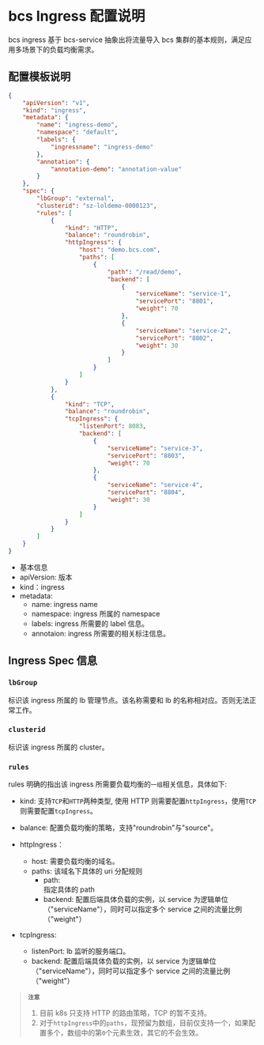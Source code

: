 # bcs Ingress 配置说明

bcs ingress 基于 bcs-service 抽象出将流量导入 bcs 集群的基本规则，满足应用多场景下的负载均衡需求。

## 配置模板说明

```json
{
    "apiVersion": "v1",
    "kind": "ingress",
    "metadata": {
        "name": "ingress-demo",
        "namespace": "default",
        "labels": {
            "ingressname": "ingress-demo"
        },
        "annotation": {
            "annotation-demo": "annotation-value"
        }
    },
    "spec": {
        "lbGroup": "external",
        "clusterid": "sz-loldemo-0000123",
        "rules": [
            {
                "kind": "HTTP",
                "balance": "roundrobin",
                "httpIngress": {
                    "host": "demo.bcs.com",
                    "paths": [
                        {
                            "path": "/read/demo",
                            "backend": [
                                {
                                    "serviceName": "service-1",
                                    "servicePort": "8801",
                                    "weight": 70
                                },
                                {
                                    "serviceName": "service-2",
                                    "servicePort": "8802",
                                    "weight": 30
                                }
                            ]
                        }
                    ]
                }
            },
            {
                "kind": "TCP",
                "balance": "roundrobin",
                "tcpIngress": {
                    "listenPort": 8083,
                    "backend": [
                        {
                            "serviceName": "service-3",
                            "servicePort": "8803",
                            "weight": 70
                        },
                        {
                            "serviceName": "service-4",
                            "servicePort": "8804",
                            "weight": 30
                        }
                    ]
                }
            }
        ]
    }
}
```

- 基本信息
 - apiVersion: 版本
 - kind：ingress
 - metadata:
   - name: ingress name
   - namespace: ingress 所属的 namespace
   - labels: ingress 所需要的 label 信息。
   - annotaion: ingress 所需要的相关标注信息。

## Ingress Spec 信息

### `lbGroup`
标识该 ingress 所属的 lb 管理节点。该名称需要和 lb 的名称相对应。否则无法正常工作。
### `clusterid`
标识该 ingress 所属的 cluster。
### `rules`
rules 明确的指出该 ingress 所需要负载均衡的`一组`相关信息，具体如下:
 - kind:
   支持`TCP`和`HTTP`两种类型, 使用 HTTP 则需要配置`httpIngress`，使用`TCP`则需要配置`tcpIngress`。
 - balance:
   配置负载均衡的策略，支持"roundrobin"与"source"。
 - httpIngress：
   - host:
     需要负载均衡的域名。
   - paths:
     该域名下具体的 uri 分配规则
     - path:  
       指定具体的 path
     - backend:
       配置后端具体负载的实例，以 service 为逻辑单位（"serviceName"），同时可以指定多个 service 之间的流量比例（"weight"）

 - tcpIngress:
   - listenPort:
     lb 监听的服务端口。
   - backend:
     配置后端具体负载的实例，以 service 为逻辑单位（"serviceName"），同时可以指定多个 service 之间的流量比例（"weight"）


> **`注意`**
> 1. 目前 k8s 只支持 HTTP 的路由策略，TCP 的暂不支持。
> 2. 对于`httpIngress`中的`paths`，现预留为数组，目前仅支持一个，如果配置多个，数组中的第`0`个元素生效，其它的不会生效。

